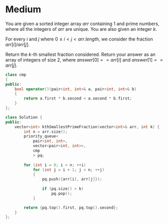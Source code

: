 # Medium

You are given a sorted integer array $arr$ containing $1$ and prime numbers, where all the integers of $arr$ are unique. You are also given an integer $k$.

For every $i$ and $j$ where $0 \leq i < j < arr.length$, we consider the fraction $arr[i] / arr[j]$.

Return the $k$-th smallest fraction considered. Return your answer as an array of integers of size $2$, where $answer[0] == arr[i]$ and $answer[1] == arr[j]$.

```cpp
class cmp
{
public:
    bool operator()(pair<int, int>& a, pair<int, int>& b)
    {
        return a.first * b.second < a.second * b.first;
    }
};

class Solution {
public:
    vector<int> kthSmallestPrimeFraction(vector<int>& arr, int k) {
        int n = arr.size();
        priority_queue<
            pair<int, int>,
            vector<pair<int, int>>, 
            cmp
            > pq;
        
        for (int i = 0; i < n; ++i)
            for (int j = i + 1; j < n; ++j)
            {
                pq.push({arr[i], arr[j]});
                
                if (pq.size() > k)
                    pq.pop();
            }

        return {pq.top().first, pq.top().second};
    }
};
```
